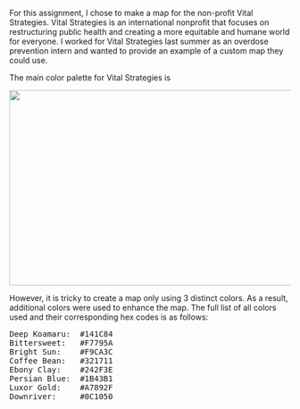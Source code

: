 For this assignment, I chose to make a map for the non-profit Vital Strategies. Vital Strategies is an international nonprofit that focuses on restructuring public
health and creating a more equitable and humane world for everyone. I worked for Vital Strategies last summer as an overdose prevention intern and wanted to provide 
an example of a custom map they could use.

The main color palette for Vital Strategies is 

<img src="https://user-images.githubusercontent.com/112127273/227742977-eb9360f3-f4b7-4ce4-aba6-5dc22b772565.png" width="750" height="350" />

However, it is tricky to create a map only using 3 distinct colors. As a result, additional colors were used to enhance the map. The full list of all colors used and their corresponding hex codes is as follows:

<pre>
Deep Koamaru:  #141C84  
Bittersweet:   #F7795A  
Bright Sun:    #F9CA3C  
Coffee Bean:   #321711  
Ebony Clay:    #242F3E  
Persian Blue:  #1B43B1  
Luxor Gold:    #A7892F  
Downriver:     #0C1050
</pre>

